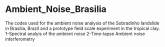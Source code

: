 # Ambient_Noise_Brasilia
The codes used for the ambient noise analysis of the Sobradinho landslide in Brasilia, Brazil and a prototype field scale experiment in the tropical clay.
1-Spectral analyis of the ambient noise
2-Time-lapse Ambient noise interferometry
